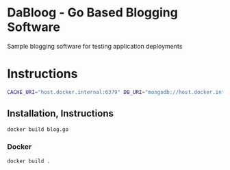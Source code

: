 # DaBloog - Go Based Blogging Software

Sample blogging software for testing application deployments

# Instructions

```bash
CACHE_URI="host.docker.internal:6379" DB_URI="mongodb://host.docker.internal:27017" go run blog.go
```

## Installation, Instructions

```bash
docker build blog.go
```

### Docker

```
docker build .
```


